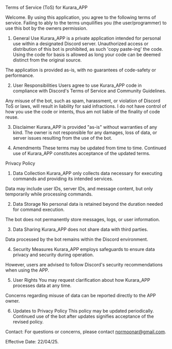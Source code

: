 Terms of Service (ToS) for Kurara_APP

Welcome. By using this application, you agree to the following terms of service. Failing to ably to the terms unquilifies you (the user/programmer) to use this bot by the owners permission.

1. General Use
Kurara_APP is a private application intended for personal use within a designated Discord server. Unauthorized access or distribution of this bot is prohibited, as such 'copy paste-ing' the code. Using the code for basis is allowed as long your code can be deemed distinct from the original source.

The application is provided as-is, with no guarantees of code-safety or performance.

2. User Responsibilities
Users agree to use Kurara_APP code in compliance with Discord's Terms of Service and Community Guidelines.

Any misuse of the bot, such as spam, harassment, or violation of Discord ToS or laws, will result in liability for said infractions. I do not have control of how you use the code or intents, thus am not liable of the finality of code reuse.

3. Disclaimer
Kurara_APP is provided "as-is" without warranties of any kind. The owner is not responsible for any damages, loss of data, or server issues resulting from the use of the bot.

4. Amendments
These terms may be updated from time to time. Continued use of Kurara_APP constitutes acceptance of the updated terms.


Privacy Policy


1. Data Collection
Kurara_APP only collects data necessary for executing commands and providing its intended services.

Data may include user IDs, server IDs, and message content, but only temporarily while processing commands.

2. Data Storage
No personal data is retained beyond the duration needed for command execution.

The bot does not permanently store messages, logs, or user information.

3. Data Sharing
Kurara_APP does not share data with third parties.

Data processed by the bot remains within the Discord environment.

4. Security Measures
Kurara_APP employs safeguards to ensure data privacy and security during operation.

However, users are advised to follow Discord's security recommendations when using the APP.

5. User Rights
You may request clarification about how Kurara_APP processes data at any time.

Concerns regarding misuse of data can be reported directly to the APP owner.

6. Updates to Privacy Policy
This policy may be updated periodically. Continued use of the bot after updates signifies acceptance of the revised policy.

Contact: For questions or concerns, please contact normoonar@gmail.com.

Effective Date: 22/04/25.
